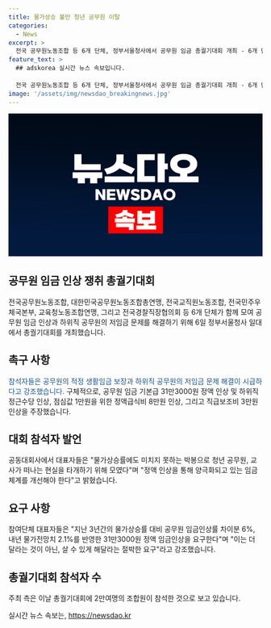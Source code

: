 ```yaml
---
title: 물가상승 불만 청년 공무원 이탈
categories:
  - News
excerpt: >
  전국 공무원노동조합 등 6개 단체, 정부서울청사에서 공무원 임금 총궐기대회 개최 - 6개 단체가 모여 공무원 임금 및 하위직 저임금 문제 해결 촉구, 인상 요구(31만3000원, 정근수당, 정액급식비 인상) - 2만여명 참석
feature_text: >
  ## adskorea 실시간 뉴스 속보입니다.

  전국 공무원노동조합 등 6개 단체, 정부서울청사에서 공무원 임금 총궐기대회 개최 - 6개 단체가 모여 공무원 임금 및 하위직 저임금 문제 해결 촉구, 인상 요구(31만3000원, 정근수당, 정액급식비 인상) - 2만여명 참석
image: '/assets/img/newsdao_breakingnews.jpg'
---
```


<p><img src="/assets/img/newsdao_breakingnews.jpg" alt="adskorea 속보" /></p>

<h2 data-ke-size="size26">공무원 임금 인상 쟁취 총궐기대회</h2>

<p data-ke-size="size16">전국공무원노동조합, 대한민국공무원노동조합총연맹, 전국교직원노동조합, 전국민주우체국본부, 교육청노동조합연맹, 그리고 전국경찰직장협의회 등 6개 단체가 함께 모여 공무원 임금 인상과 하위직 공무원의 저임금 문제를 해결하기 위해 6일 정부서울청사 일대에서 총궐기대회를 개최했습니다.</p>

<h2 data-ke-size="size26">촉구 사항</h2>

<p data-ke-size="size16"><span style="color: #1a5490;">참석자들은 공무원의 적정 생활임금 보장과 하위직 공무원의 저임금 문제 해결이 시급하다고 강조했습니다.</span> 구체적으로, 공무원 임금 기본급 31만3000원 정액 인상 및 하위직 정근수당 인상, 점심값 1만원을 위한 정액급식비 8만원 인상, 그리고 직급보조비 3만원 인상을 주장했습니다.</p>

<h2 data-ke-size="size26">대회 참석자 발언</h2>

<p data-ke-size="size16">공동대회사에서 대표자들은 "물가상승률에도 미치지 못하는 박봉으로 청년 공무원, 교사가 떠나는 현실을 타개하기 위해 모였다"며 "정액 인상을 통해 양극화되고 있는 임금체계를 개선해야 한다"고 밝혔습니다.</p>

<h2 data-ke-size="size26">요구 사항</h2>

<p data-ke-size="size16">참여단체 대표자들은 "지난 3년간의 물가상승률 대비 공무원 임금인상률 차이분 6%, 내년 물가전망치 2.1%를 반영한 31만3000원 정액 임금인상을 요구한다"며 "이는 더 달라는 것이 아닌, 살 수 있게 해달라는 절박한 요구"라고 강조했습니다.</p>

<h2 data-ke-size="size26">총궐기대회 참석자 수</h2>

<p data-ke-size="size16">주최 측은 이날 총궐기대회에 2만여명의 조합원이 참석한 것으로 보고 있습니다.</p>
실시간 뉴스 속보는, <a href="https://newsdao.kr" rel="dofollow">https://newsdao.kr</a>


